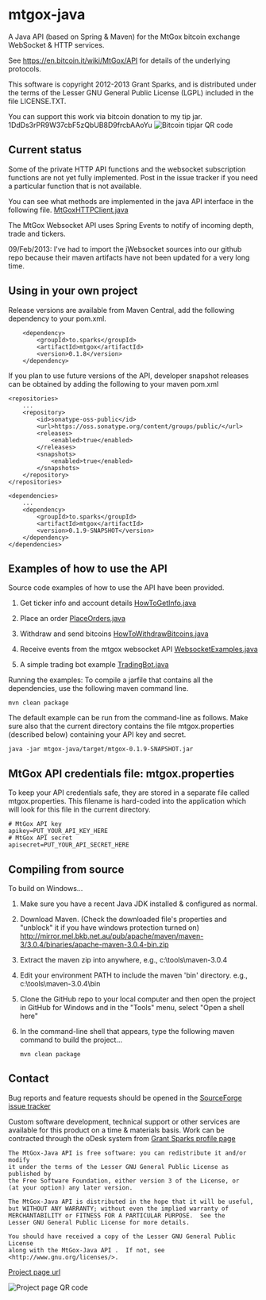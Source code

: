mtgox-java
==========

A Java API (based on Spring & Maven) for the MtGox bitcoin exchange WebSocket & HTTP services.

See https://en.bitcoin.it/wiki/MtGox/API for details of the underlying protocols.

This software is copyright 2012-2013 Grant Sparks, and is distributed under the terms of the Lesser GNU General Public License (LGPL) included in the file LICENSE.TXT.

You can support this work via bitcoin donation to my tip jar.  1DdDs3rPR9W37cbF5zQbUB8D9frcbAAoYu
![Bitcoin tipjar QR code](https://raw.github.com/GrantSparks/mtgox-java/master/tipjar.png "bitcoin tipjar address")

Current status
--------------

Some of the private HTTP API functions and the websocket subscription functions are not yet fully implemented.  Post in the issue tracker if you need a particular function that is not available.  

You can see what methods are implemented in the java API interface in the following file.  [MtGoxHTTPClient.java](https://raw.github.com/GrantSparks/mtgox-java/master/src/main/java/to/sparks/mtgox/MtGoxHTTPClient.java "source code example")

The MtGox Websocket API uses Spring Events to notify of incoming depth, trade and tickers.

09/Feb/2013: I've had to import the jWebsocket sources into our github repo because their maven artifacts have not been updated for a very long time.

Using in your own project
-------------------------

Release versions are available from Maven Central, add the following dependency to your pom.xml.

        <dependency>
            <groupId>to.sparks</groupId>
            <artifactId>mtgox</artifactId>
            <version>0.1.8</version>
        </dependency>

If you plan to use future versions of the API, developer snapshot releases can be obtained by adding the following to your maven pom.xml

    <repositories>
        ...
        <repository>
            <id>sonatype-oss-public</id>
            <url>https://oss.sonatype.org/content/groups/public/</url>
            <releases>
                <enabled>true</enabled>
            </releases>
            <snapshots>
                <enabled>true</enabled>
            </snapshots>
        </repository>
    </repositories>

    <dependencies>
        ...
        <dependency>
            <groupId>to.sparks</groupId>
            <artifactId>mtgox</artifactId>
            <version>0.1.9-SNAPSHOT</version>
        </dependency>
    </dependencies>

Examples of how to use the API
------------------------------

Source code examples of how to use the API have been provided.

1.  Get ticker info and account details [HowToGetInfo.java](https://raw.github.com/GrantSparks/mtgox-java/master/src/main/java/to/sparks/mtgox/example/HowToGetInfo.java "source code example")

2.  Place an order [PlaceOrders.java](https://raw.github.com/GrantSparks/mtgox-java/master/src/main/java/to/sparks/mtgox/example/PlaceOrders.java "source code example")

3.  Withdraw and send bitcoins [HowToWithdrawBitcoins.java](https://raw.github.com/GrantSparks/mtgox-java/master/src/main/java/to/sparks/mtgox/example/HowToWithdrawBitcoins.java "source code example")

4.  Receive events from the mtgox websocket API [WebsocketExamples.java](https://raw.github.com/GrantSparks/mtgox-java/master/src/main/java/to/sparks/mtgox/example/WebsocketExamples.java "source code example")

5.  A simple trading bot example [TradingBot.java](https://raw.github.com/GrantSparks/mtgox-java/master/src/main/java/to/sparks/mtgox/example/TradingBot.java "source code example")

Running the examples:  To compile a jarfile that contains all the dependencies, use the following maven command line.

    mvn clean package

The default example can be run from the command-line as follows.  Make sure also that the current directory  contains the file mtgox.properties (described below) containing your API key and secret.

    java -jar mtgox-java/target/mtgox-0.1.9-SNAPSHOT.jar

MtGox API credentials file: mtgox.properties
------------------------

To keep your API credentials safe, they are stored in a separate file called mtgox.properties.  This filename is hard-coded into the application which will look for this file in the current directory.

    # MtGox API key
    apikey=PUT_YOUR_API_KEY_HERE
    # MtGox API secret
    apisecret=PUT_YOUR_API_SECRET_HERE

Compiling from source
---------------------

To build on Windows...

1.  Make sure you have a recent Java JDK installed & configured as normal.

2.  Download Maven.  (Check the downloaded file's properties and "unblock" it if you have windows protection turned on)
http://mirror.mel.bkb.net.au/pub/apache/maven/maven-3/3.0.4/binaries/apache-maven-3.0.4-bin.zip

3.  Extract the maven zip into anywhere, e.g., c:\tools\maven-3.0.4

4.  Edit your environment PATH to include the maven 'bin' directory.  e.g., c:\tools\maven-3.0.4\bin

5.  Clone the GitHub repo to your local computer and then open the project in GitHub for Windows and in the "Tools" menu, select "Open a shell here"

6.  In the command-line shell that appears, type the following maven command to build the project...

        mvn clean package

Contact
-------

Bug reports and feature requests should be opened in the [SourceForge issue tracker](https://github.com/GrantSparks/mtgox-java/issues "SourceForge issue tracker")

Custom software development, technical support or other services are available for this product on a time & materials basis.  Work can be contracted through the oDesk system from [Grant Sparks profile page](https://www.odesk.com/users/~01eac85719bc3574c7 "Grant Sparks profile page on oDesk") 

    The MtGox-Java API is free software: you can redistribute it and/or modify
    it under the terms of the Lesser GNU General Public License as published by
    the Free Software Foundation, either version 3 of the License, or
    (at your option) any later version.

    The MtGox-Java API is distributed in the hope that it will be useful,
    but WITHOUT ANY WARRANTY; without even the implied warranty of
    MERCHANTABILITY or FITNESS FOR A PARTICULAR PURPOSE.  See the
    Lesser GNU General Public License for more details.

    You should have received a copy of the Lesser GNU General Public License
    along with the MtGox-Java API .  If not, see <http://www.gnu.org/licenses/>.


[Project page url](http://goo.gl/OJ02G "mtgox-java project page home")

![Project page QR code](https://raw.github.com/GrantSparks/mtgox-java/master/qr.png "mt-gox java project page QR code")


